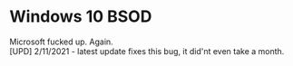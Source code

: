 # Windows 10 BSOD
Microsoft fucked up. Again.
<br>
[UPD] 2/11/2021 - latest update fixes this bug, it did'nt even take a month.
